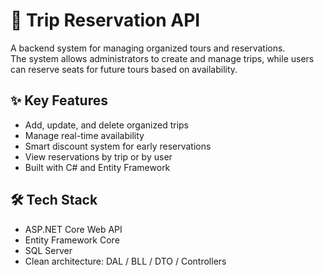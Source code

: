 # 🧭 Trip Reservation API

A backend system for managing organized tours and reservations.  
The system allows administrators to create and manage trips, while users can reserve seats for future tours based on availability.

## ✨ Key Features

- Add, update, and delete organized trips  
- Manage real-time availability  
- Smart discount system for early reservations  
- View reservations by trip or by user  
- Built with C# and Entity Framework  

## 🛠️ Tech Stack

- ASP.NET Core Web API  
- Entity Framework Core  
- SQL Server   
- Clean architecture: DAL / BLL / DTO / Controllers
